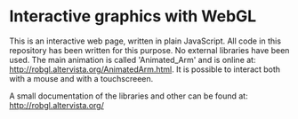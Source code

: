 # Interactive graphics with WebGL
This is an interactive web page, written in plain JavaScript. All code in this repository has been written for this purpose.
No external libraries have been used. The main animation is called 'Animated_Arm' and is online at: http://robgl.altervista.org/AnimatedArm.html.
It is possible to interact both with a mouse and with a touchscreeen.

A small documentation of the libraries and other can be found at: http://robgl.altervista.org/
